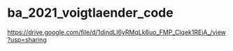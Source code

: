 # ba_2021_voigtlaender_code

https://drive.google.com/file/d/1dindLI6yRMqLk6uo_FMP_Clqek1REjA_/view?usp=sharing
